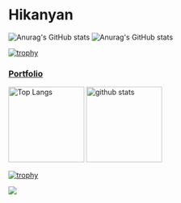# Hikanyan

<p align="left"> <a href="https://github.com/Hikanyan/github-profile-trophy%22%3E<img src="https://github-profile-trophy.vercel.app/?username=kouzukimisuzu&theme=dark_lover" /></a> </p>

  
  
![Anurag's GitHub stats](https://github-readme-stats.vercel.app/api?username=Hikanyan&count_private=true)
![Anurag's GitHub stats](https://github-readme-stats.vercel.app/api?username=Hikanyan&show_icons=true)
  
  
  

[![trophy](https://github-profile-trophy.vercel.app/?username=Hikanyan)](https://github.com/Hikanyan/github-profile-trophy)
### [Portfolio](https://Hikanyan.wixsite.com/Hikanyan-portfolio)
<p align="left"> 
  <img alt="Top Langs" height="150px" src="https://github-readme-stats.vercel.app/api/top-langs/?username=Hikanyan&layout=compact&count_private=true&show_icons=true&theme=dark" />
  <img alt="github stats" height="150px" src="https://github-readme-stats.vercel.app/api?username=Hikanyan&count_private=true&show_icons=true&show_icons=true&theme=dark" />
</p>

[![trophy](https://github-profile-trophy.vercel.app/?username=Hikanyan&theme=juicyfresh)](https://github.com/ryo-ma/github-profile-trophy)

![](https://github-profile-summary-cards.vercel.app/api/cards/profile-details?username=Hikanyan&theme=monokai)
